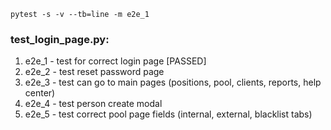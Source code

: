 `pytest -s -v --tb=line -m e2e_1`

### test_login_page.py:

1. e2e_1 - test for correct login page [PASSED]
2. e2e_2 - test reset password page
3. e2e_3 - test can go to main pages (positions, pool, clients, reports, help center)
4. e2e_4 - test person create modal
5. e2e_5 - test correct pool page fields (internal, external, blacklist tabs)
